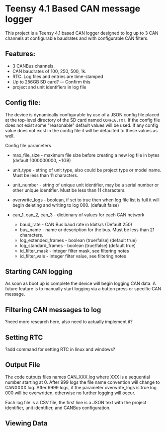 # Teensy 4.1 Based CAN message logger

This project is a Teensy 4.1 based CAN logger designed to log up to 3 CAN channels at configurable baudrates and with configurable CAN filters.

## Features:
- 3 CANBus channels.
- CAN baudrates of 100, 250, 500, 1k.
- RTC. Log files and entries are time-stamped
- Up to 256GB SD card? -- Confirm this
- project and unit identifiers in log file

## Config file:
The device is dynamically configurable by use of a JSON config file placed at the top-level directory of the SD card named `CONFIG.TXT`. If the config file does not exist some "reasonable" default values will be used. If any config value does not exist in the config file it will be defaulted to these values as well.

Config file parameters
- max_file_size - maximum file size before creating a new log file in bytes (default 1000000000, ~1GB)
- unit_type - string of unit type, also could be project type or model name. Must be less than 11 characters.
- unit_number - string of unique unit identifier, may be a serial number or other unique identifier. Must be less than 11 characters.
- overwrite_logs - boolean, if set to true then when log file list is full it will begin deleting and writing to log 000. (default false)
- can_1, can_2, can_3 - dictionary of values for each CAN network

    - baud_rate - CAN Bus baud rate in kbits/s (Default 250)
    - bus_name - name or description for the bus. Must be less than 21 characters.
    - log_extended_frames - boolean (true/false) (default true)
    - log_standard_frames - boolean (true/false) (default true)
    - id_filter_mask - integer filter mask, see filtering notes
    - id_filter_vale - integer filter value, see filtering notes

## Starting CAN logging
As soon as boot up is complete the device will begin logging CAN data. A future feature is to manually start logging via a button press or specific CAN message.

## Filtering CAN messages to log
?need more research here, also need to actually implement it?

## Setting RTC
?add command for setting RTC in linux and windows?

## Output File
The code outputs files names CAN_XXX.log where XXX is a sequential number starting at 0. After 999 logs the file name convention will change to CANXXXX.log. After 9999 logs, if the parameter overwrite_logs is true log 000 will be overwritten, otherwise no further logging will occur.

Each log file is a CSV file, the first line is a JSON text with the project identifier, unit identifier, and CANBus configuration.

## Viewing Data
